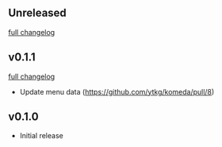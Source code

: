 ## Unreleased
[full changelog](http://github.com/ytkg/komeda/compare/v0.1.1...main)

## v0.1.1
[full changelog](http://github.com/ytkg/komeda/compare/v0.1.0...v0.1.1)

- Update menu data (https://github.com/ytkg/komeda/pull/8)

## v0.1.0

- Initial release
